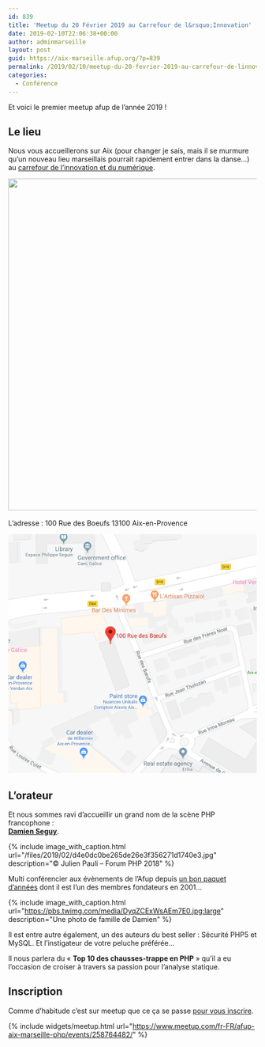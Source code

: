 ```yaml
---
id: 839
title: 'Meetup du 20 Février 2019 au Carrefour de l&rsquo;Innovation'
date: 2019-02-10T22:06:38+00:00
author: adminmarseille
layout: post
guid: https://aix-marseille.afup.org/?p=839
permalink: /2019/02/10/meetup-du-20-fevrier-2019-au-carrefour-de-linnovation/
categories:
  - Conférence
---
```

Et voici le premier meetup afup de l&rsquo;année 2019 !

## Le lieu

Nous vous accueillerons sur Aix (pour changer je sais, mais il se murmure qu&rsquo;un nouveau lieu marseillais pourrait rapidement entrer dans la danse&#8230;) au <a href="https://c-in.fr/" target="_blank" rel="noopener noreferrer">carrefour de l&rsquo;innovation et du numérique</a>.

<img class="aligncenter size-medium" src="https://c-in.fr/wp-content/uploads/2018/01/35B3575-L%C3%A9g%C3%A8re-1024x671.jpg" width="1024" height="671" /> 

L&rsquo;adresse : 100 Rue des Boeufs 13100 Aix-en-Provence

![Carte vers le lieu](/files/2019-02-10-meetup-du-20-fevrier-2019-au-carrefour-de-linnovation/map.png)

## L&rsquo;orateur

Et nous sommes ravi d’accueillir un grand nom de la scène PHP francophone :  
**<a href="https://twitter.com/faguo" target="_blank" rel="noopener noreferrer">Damien Seguy</a>**.

{% include image_with_caption.html url="/files/2019/02/d4e0dc0be265de26e3f356271d1740e3.jpg" description="© Julien Pauli &#8211; Forum PHP 2018" %}

Multi conférencier aux évènements de l&rsquo;Afup depuis <a href="https://afup.org/pages/forumphp2005/conferenciers.php?#dseguy" target="_blank" rel="noopener noreferrer">un bon paquet d&rsquo;années</a> dont il est l&rsquo;un des membres fondateurs en 2001&#8230;


{% include image_with_caption.html url="https://pbs.twimg.com/media/DyqZCExWsAEm7E0.jpg:large" description="Une photo de famille de Damien" %}

Il est entre autre également, un des auteurs du best seller : Sécurité PHP5 et MySQL. Et l&rsquo;instigateur de votre peluche préférée&#8230;

Il nous parlera du &laquo;&nbsp;**Top 10 des chausses-trappe en PHP**&nbsp;&raquo; qu&rsquo;il a eu l&rsquo;occasion de croiser à travers sa passion pour l&rsquo;analyse statique.

## Inscription

Comme d&rsquo;habitude c&rsquo;est sur meetup que ce ça se passe <a href="https://www.meetup.com/fr-FR/afup-aix-marseille-php/events/258764482/" target="_blank" rel="noopener noreferrer">pour vous inscrire</a>.

{% include widgets/meetup.html url="https://www.meetup.com/fr-FR/afup-aix-marseille-php/events/258764482/" %}
